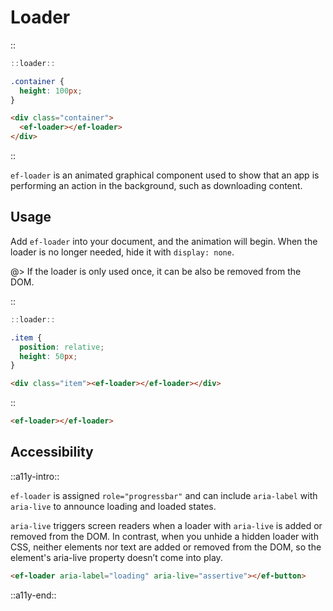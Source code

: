 <!--
type: page
title: Loader
location: ./elements/loader
layout: default
-->

# Loader
::
```javascript
::loader::
```
```css
.container {
  height: 100px;
}
```
```html
<div class="container">
  <ef-loader></ef-loader>
</div>
```
::

`ef-loader` is an animated graphical component used to show that an app is performing an action in the background, such as downloading content.

## Usage
Add `ef-loader` into your document, and the animation will begin. When the loader is no longer needed, hide it with `display: none`.

@> If the loader is only used once, it can be also be removed from the DOM.

::
```javascript
::loader::
```
```css
.item {
  position: relative;
  height: 50px;
}
```
```html
<div class="item"><ef-loader></ef-loader></div>
```
::

```html
<ef-loader></ef-loader>
```

## Accessibility
::a11y-intro::

`ef-loader` is assigned `role="progressbar"` and can include `aria-label` with `aria-live` to announce loading and loaded states.

`aria-live` triggers screen readers when a loader with `aria-live` is added or removed from the DOM. In contrast, when you unhide a hidden loader with CSS, neither elements nor text are added or removed from the DOM, so the element's aria-live property doesn’t come into play.

```html
<ef-loader aria-label="loading" aria-live="assertive"></ef-button>
```

::a11y-end::
